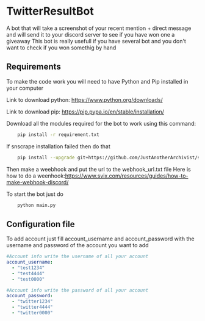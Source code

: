 # TwitterResultBot

A bot that will take a screenshot of your recent mention + direct message and will send it to your discord server to see if you have won one a giveaway
This bot is really usefull if you have several bot and you don't want to check if you won somethig by hand

## Requirements
To make the code work you will need to have Python and Pip installed in your computer

Link to download python: https://www.python.org/downloads/

Link to download pip: https://pip.pypa.io/en/stable/installation/

Download all the modules required for the bot to work using this command:

```bash
    pip install -r requirement.txt
```

If snscrape installation failed then do that 

```bash
    pip install --upgrade git+https://github.com/JustAnotherArchivist/snscrape.git
```
Then make a weebhook and put the url to the webhook_url.txt file
Here is how to do a weenhook:https://www.svix.com/resources/guides/how-to-make-webhook-discord/

To start the bot just do

```bash
    python main.py
```
## Configuration file
To add account just fill account_username and account_password with the username and password of the account you want to add

```yml
#Account info write the username of all your account
account_username:
  - "test1234"
  - "test4444"
  - "test0000"

#Account info write the password of all your account
account_password:
  - "twitter1234"
  - "twitter4444"
  - "twitter0000"
```

